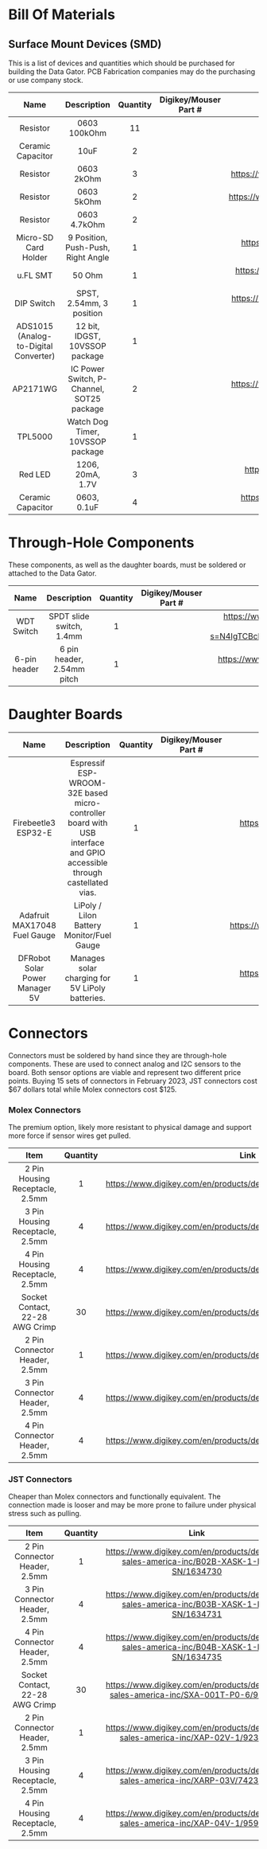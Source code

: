 # Bill Of Materials
## Surface Mount Devices (SMD)
This is a list of devices and quantities which should be purchased for building the Data Gator. PCB Fabrication companies may do the purchasing or use company stock.

| Name | Description | Quantity |Digikey/Mouser Part # | Link | 
| :---: | :---: | :---: | :---: | :---: | 
| Resistor | 0603 100kOhm| 11 || https://www.digikey.com/en/products/detail/walsin-technology-corporation/WR06X104-JTL/13241355 |
| Ceramic Capacitor |10uF| 2 || https://www.digikey.com/en/products/detail/samsung-electro-mechanics/CL32A106MOJNNNE/3888522 |
| Resistor | 0603 2kOhm| 3 || https://www.digikey.com/en/products/detail/yageo/RC0603FR-072KL/727009 | 
| Resistor | 0603 5kOhm| 2 || https://www.digikey.com/en/products/detail/yageo/RT0603BRE075KL/7708365 | 
| Resistor | 0603 4.7kOhm | 2 || https://www.digikey.com/en/products/detail/yageo/RC0603FR-074K7L/727212 | 
| Micro-SD Card Holder | 9 Position, Push-Push, Right Angle | 1 || https://www.digikey.com/en/products/detail/gct/MEM2051-00-195-00-A/10460360?s=N4IgTCBcDaILIFE5gAwFYCMIC6BfIA | 
| u.FL SMT| 50 Ohm | 1 || https://www.digikey.com/en/products/detail/hirose-electric-co-ltd/U-FL-R-SMT-1-40/4285474 | 
| DIP Switch | SPST, 2.54mm, 3 position |1 || https://www.digikey.com/en/products/detail/cui-devices/DS04-254-2-03BK-SMT/11310920 |
| ADS1015 (Analog-to-Digital Converter) | 12 bit, IDGST, 10VSSOP package| 1 || https://www.digikey.com/en/products/detail/texas-instruments/ADS1015IDGST/2174980 | 
| AP2171WG | IC Power Switch, P-Channel, SOT25 package|2|| https://www.digikey.com/en/products/detail/diodes-incorporated/AP2171WG-7/1964664 | 
| TPL5000| Watch Dog Timer, 10VSSOP package|1|| https://www.digikey.com/en/products/detail/texas-instruments/TPL5000DGST/4331549 | 
| Red LED | 1206, 20mA, 1.7V|3|| https://www.mouser.com/ProductDetail/Stanley-Electric/BR1101W-TR?qs=byeeYqUIh0Pp62ktTXSSvA%3D%3D |
| Ceramic Capacitor | 0603, 0.1uF|4|| https://www.mouser.com/ProductDetail/KEMET/C0603C104K5RAC3121?qs=oBCMsStVSxe1EkGyoyETtg%3D%3D |
# Through-Hole Components
These components, as well as the daughter boards, must be soldered or attached to the Data Gator.

| Name | Description | Quantity | Digikey/Mouser Part # | Link | 
| :---: | :---: | :---: | :---: | :---:|
| WDT Switch | SPDT slide switch, 1.4mm | 1 || https://www.digikey.com/en/products/detail/cui-devices/MSS-102568-14A-90-D/13978973?s=N4IgTCBcDaILIGUEFoCMAGMBWAbADjQBYBBZATnWQBEQBdAXyA |
| 6-pin header| 6 pin header, 2.54mm pitch | 1 || https://www.digikey.com/en/products/detail/adam-tech/PH1-06-UA/9830394 | 

# Daughter Boards

| Name | Description | Quantity | Digikey/Mouser Part # | Link | 
| :---: | :---: | :---: | :---: | :---: |
| Firebeetle3 ESP32-E | Espressif ESP-WROOM-32E based micro-controller board with USB interface and GPIO accessible through castellated vias. |1| | https://www.dfrobot.com/product-2195.html |
| Adafruit MAX17048 Fuel Gauge | LiPoly / LiIon Battery Monitor/Fuel Gauge |1| | https://www.adafruit.com/product/5580 | 
| DFRobot Solar Power Manager 5V | Manages solar charging for 5V LiPoly batteries. | 1| | https://www.dfrobot.com/product-1712.html |


# Connectors
Connectors must be soldered by hand since they are through-hole components. These are used to connect analog and I2C sensors to the board. Both sensor options are viable and represent two different price points. Buying 15 sets of connectors in February 2023, JST connectors cost $67 dollars total while Molex connectors cost $125.
### Molex Connectors
The premium option, likely more resistant to  physical damage and support more force if sensor wires get  pulled.

| Item | Quantity | Link | 
| :---: | :---: | :---: |
| 2 Pin Housing Receptacle, 2.5mm | 1 | https://www.digikey.com/en/products/detail/molex/0511030200/2405316
| 3 Pin Housing Receptacle, 2.5mm| 4 | https://www.digikey.com/en/products/detail/molex/0511030300/2405314
| 4 Pin Housing Receptacle, 2.5mm | 4| https://www.digikey.com/en/products/detail/molex/0511030400/2405335
| Socket Contact, 22-28 AWG Crimp | 30 | https://www.digikey.com/en/products/detail/molex/0503518000/2404938
| 2 Pin Connector Header, 2.5mm | 1 | https://www.digikey.com/en/products/detail/molex/0533750210/2405348
| 3 Pin Connector Header, 2.5mm | 4 | https://www.digikey.com/en/products/detail/molex/0533750310/3263194
| 4 Pin Connector Header, 2.5mm | 4 | https://www.digikey.com/en/products/detail/molex/0533750410/2421210

### JST Connectors

Cheaper than Molex connectors and functionally equivalent. The connection made is looser and may be more prone to failure under physical stress such as pulling.

| Item | Quantity | Link | 
| :---: | :---: | :---: | 
| 2 Pin Connector Header, 2.5mm| 1 | https://www.digikey.com/en/products/detail/jst-sales-america-inc/B02B-XASK-1-LF-SN/1634730
| 3 Pin Connector Header, 2.5mm | 4 | https://www.digikey.com/en/products/detail/jst-sales-america-inc/B03B-XASK-1-LF-SN/1634731
| 4 Pin Connector Header, 2.5mm | 4 | https://www.digikey.com/en/products/detail/jst-sales-america-inc/B04B-XASK-1-LF-SN/1634735
| Socket Contact, 22-28 AWG Crimp | 30 | https://www.digikey.com/en/products/detail/jst-sales-america-inc/SXA-001T-P0-6/923775
| 2 Pin Connector Header, 2.5mm | 1 | https://www.digikey.com/en/products/detail/jst-sales-america-inc/XAP-02V-1/923774
| 3 Pin Housing Receptacle, 2.5mm | 4 | https://www.digikey.com/en/products/detail/jst-sales-america-inc/XARP-03V/7423921
| 4 Pin Housing Receptacle, 2.5mm | 4 | https://www.digikey.com/en/products/detail/jst-sales-america-inc/XAP-04V-1/959010